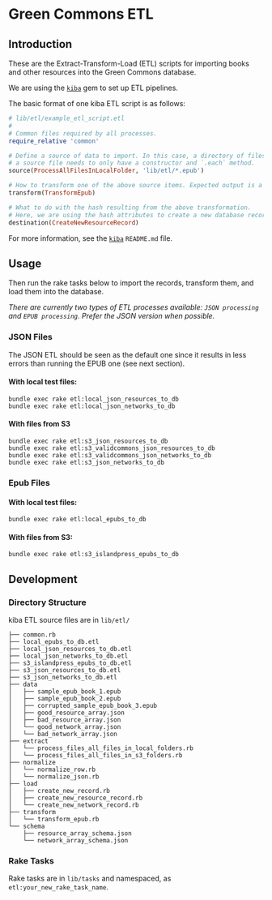 # Green Commons ETL

## Introduction

These are the Extract-Transform-Load (ETL)
scripts for importing books and other resources
into the Green Commons database.

We are using the [`kiba`] gem
to set up ETL pipelines.

[`kiba`]: https://github.com/thbar/kiba

The basic format of one kiba ETL script is as follows:

```ruby
# lib/etl/example_etl_script.etl
#
# Common files required by all processes.
require_relative 'common'

# Define a source of data to import. In this case, a directory of files.
# a source file needs to only have a constructor and `.each` method.
source(ProcessAllFilesInLocalFolder, 'lib/etl/*.epub')

# How to transform one of the above source items. Expected output is a hash.
transform(TransformEpub)

# What to do with the hash resulting from the above transformation.
# Here, we are using the hash attributes to create a new database record.
destination(CreateNewResourceRecord)
```

For more information, see the [`kiba`] `README.md` file.

## Usage

Then run the rake tasks below to import the records,
transform them,
and load them into the database.

*There are currently two types of ETL processes available: `JSON processing` and `EPUB processing`. Prefer the JSON version when possible.*

### JSON Files

The JSON ETL should be seen as the default one since it results in less errors than running the EPUB one (see next section).

#### With local test files:

```
bundle exec rake etl:local_json_resources_to_db
bundle exec rake etl:local_json_networks_to_db
```

#### With files from S3

```
bundle exec rake etl:s3_json_resources_to_db
bundle exec rake etl:s3_validcommons_json_resources_to_db
bundle exec rake etl:s3_validcommons_json_networks_to_db
bundle exec rake etl:s3_json_networks_to_db
```

### Epub Files

#### With local test files:

```
bundle exec rake etl:local_epubs_to_db
```

#### With files from S3:

```
bundle exec rake etl:s3_islandpress_epubs_to_db
```

## Development

### Directory Structure

kiba ETL source files are in `lib/etl/`

```
├── common.rb
├── local_epubs_to_db.etl
├── local_json_resources_to_db.etl
├── local_json_networks_to_db.etl
├── s3_islandpress_epubs_to_db.etl
├── s3_json_resources_to_db.etl
├── s3_json_networks_to_db.etl
├── data
│   ├── sample_epub_book_1.epub
│   ├── sample_epub_book_2.epub
│   ├── corrupted_sample_epub_book_3.epub
│   ├── good_resource_array.json
│   ├── bad_resource_array.json
│   └── good_network_array.json
│   └── bad_network_array.json
├── extract
│   └── process_files_all_files_in_local_folders.rb
│   └── process_files_all_files_in_s3_folders.rb
├── normalize
│   └── normalize_row.rb
│   └── normalize_json.rb
├── load
│   ├── create_new_record.rb
│   ├── create_new_resource_record.rb
│   └── create_new_network_record.rb
├── transform
│   └── transform_epub.rb
└── schema
    ├── resource_array_schema.json
    └── network_array_schema.json

```

### Rake Tasks

Rake tasks are in `lib/tasks` and namespaced, as `etl:your_new_rake_task_name`.

